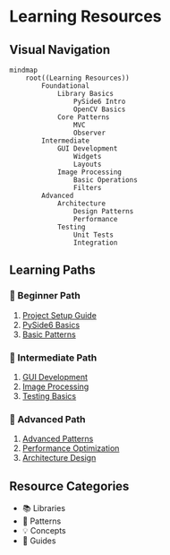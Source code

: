 # Learning Resources

## Visual Navigation
```mermaid
mindmap
    root((Learning Resources))
        Foundational
            Library Basics
                PySide6 Intro
                OpenCV Basics
            Core Patterns
                MVC
                Observer
        Intermediate
            GUI Development
                Widgets
                Layouts
            Image Processing
                Basic Operations
                Filters
        Advanced
            Architecture
                Design Patterns
                Performance
            Testing
                Unit Tests
                Integration
```

## Learning Paths

### 🌱 Beginner Path
1. [Project Setup Guide](guides/project_setup.md)
2. [PySide6 Basics](libraries/pyside6/overview.md)
3. [Basic Patterns](patterns/mvc.md)

### 🌿 Intermediate Path
1. [GUI Development](concepts/gui_principles.md)
2. [Image Processing](libraries/opencv/overview.md)
3. [Testing Basics](libraries/pytest/overview.md)

### 🌳 Advanced Path
1. [Advanced Patterns](patterns/advanced.md)
2. [Performance Optimization](concepts/performance.md)
3. [Architecture Design](architecture/overview.md)

## Resource Categories
- 📚 Libraries
- 🧩 Patterns
- 💡 Concepts
- 📝 Guides
